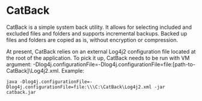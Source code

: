 # CatBack

CatBack is a simple system back utility.  It allows for selecting included and excluded files and folders and supports incremental backups.  Backed up files and folders are copied as is, without encryption or compression.

At present, CatBack relies on an external Log4j2 configuration file located at the root of the application.  To pick it up, CatBack needs to be run with VM argument: -Dlog4j.configurationFile=-Dlog4j.configurationFile=file:[path-to-CatBack]\Log4j2.xml. Example:

	java -Dlog4j.configurationFile=-Dlog4j.configurationFile=file:\\\C:\CatBack\Log4j2.xml -jar catback.jar
